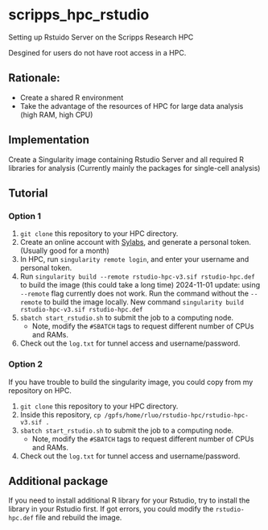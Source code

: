 # scripps_hpc_rstudio
Setting up Rstuido Server on the Scripps Research HPC

Desgined for users do not have root access in a HPC.
## Rationale: 
- Create a shared R environment
- Take the advantage of the resources of HPC for large data analysis (high RAM, high CPU)

## Implementation
Create a Singularity image containing Rstudio Server and all required R libraries for analysis (Currently mainly the packages for single-cell analysis)

## Tutorial

### Option 1
1. `git clone` this repository to your HPC directory. 
2. Create an online account with [Sylabs](https://sylabs.io/), and generate a personal token. (Usually good for a month)
3. In HPC, run `singularity remote login`, and enter your username and personal token. 
4. Run `singularity build --remote rstudio-hpc-v3.sif rstudio-hpc.def` to build the image (this could take a long time)
    2024-11-01 update: using `--remote` flag currently does not work. Run the command without the `--remote` to build the image locally. New command `singularity build rstudio-hpc-v3.sif rstudio-hpc.def`
6. `sbatch start_rstudio.sh` to submit the job to a computing node. 
    - Note, modify the `#SBATCH` tags to request different number of CPUs and RAMs.
7. Check out the `log.txt` for tunnel access and username/password.

### Option 2
If you have trouble to build the singularity image, you could copy from my repository on HPC. 

1. `git clone` this repository to your HPC directory. 
2. Inside this repository, `cp /gpfs/home/rluo/rstudio-hpc/rstudio-hpc-v3.sif .`
3. `sbatch start_rstudio.sh` to submit the job to a computing node. 
    - Note, modify the `#SBATCH` tags to request different number of CPUs and RAMs.
4. Check out the `log.txt` for tunnel access and username/password.

## Additional package
If you need to install additional R library for your Rstudio, try to install the library in your Rstudio first. If got errors, you could modify the `rstudio-hpc.def` file and rebuild the image. 
